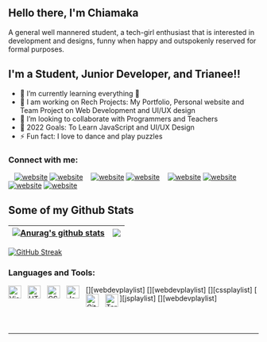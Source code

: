 ## Hello there, I'm Chiamaka

A general well mannered student, a tech-girl enthusiast that is interested in development and designs, funny when happy and outspokenly reserved for formal purposes.

## I'm a Student, Junior Developer, and Trianee!!

- 🌱 I’m currently learning everything 🤣
- 🔭 I am working on Rech Projects: My Portfolio, Personal website and Team Project on Web Development and UI/UX design
- 👯 I’m looking to collaborate with Programmers and Teachers
- 🥅 2022 Goals: To Learn JavaScript and UI/UX Design
- ⚡ Fun fact: I love to dance and play puzzles

### Connect with me:

&nbsp;&nbsp;
[![website](/img/youtube-light.svg)](https://www.youtube.com/channel/UC0fN92usmX_CyFgTbGGvb-g-light-mode-only)
[![website](/img/youtube-dark.svg)](https://www.youtube.com/channel/UC0fN92usmX_CyFgTbGGvb-g-dark-mode-only)
&nbsp;&nbsp;
[![website](./img/twitter-light.svg)](https://twitter.com/c_angelaokorie-light-mode-only)
[![website](./img/twitter-dark.svg)](https://twitter.com/c_angelaokorie-dark-mode-only)
&nbsp;&nbsp;
[![website](./img/linkedin-light.svg)](https://www.linkedin.com/in/chiamaka-angela/-light-mode-only)
[![website](./img/linkedin-dark.svg)](https://www.linkedin.com/in/chiamaka-angela/-dark-mode-only)
&nbsp;&nbsp;
[![website](./img/instagram-light.svg)](https://www.instagram.com/c_angelaokorie/-light-mode-only)
[![website](./img/instagram-dark.svg)](https://www.instagram.com/c_angelaokorie/-dark-mode-only)
<br />

## Some of my Github Stats

<!-- <p align=left> <img src=https://komarev.com/ghpvc/?username=Cradoe alt=Cradoe /> </p> -->

| <a href="https://github.com/Angie-code/github-readme-stats"><img align="center" src="https://github-readme-stats.vercel.app/api?username=Angie-code&show_icons=true&include_all_commits=true&theme=aura&hide_border=true" alt="Anurag's github stats" /></a> | <a href="https://github.com/Angie-code/github-readme-stats"><img align="center" src="https://github-readme-stats.vercel.app/api/top-langs/?username=Angie-code&layout=compact&theme=aura&hide_border=true" /></a> |
| ------------------------------------------------------------------------------------------------------------------------------------------------------------------------------------------------------------------------------------------------------------ | ----------------------------------------------------------------------------------------------------------------------------------------------------------------------------------------------------------------- |

[![GitHub Streak](http://github-readme-streak-stats.herokuapp.com?user=Angie-code&theme=tokyonight&date_format=M%20j%5B%2C%20Y%5D)](https://git.io/streak-stats)

### Languages and Tools:

[<img align="left" alt="Visual Studio Code" width="26px" src="https://cdn.jsdelivr.net/gh/devicons/devicon/icons/vscode/vscode-original.svg" style="padding-right:10px;" />][webdevplaylist]
[<img align="left" alt="HTML5" width="26px" src="https://cdn.jsdelivr.net/gh/devicons/devicon/icons/html5/html5-original.svg" style="padding-right:10px;" />][webdevplaylist]
[<img align="left" alt="CSS3" width="26px" src="https://cdn.jsdelivr.net/gh/devicons/devicon/icons/css3/css3-original.svg" style="padding-right:10px;" />][cssplaylist]
[<img align="left" alt="JavaScript" width="26px" src="https://cdn.jsdelivr.net/gh/devicons/devicon/icons/javascript/javascript-original.svg" style="padding-right:10px;" />][jsplaylist]
[<img align="left" alt="Git" width="26px" src="https://cdn.jsdelivr.net/gh/devicons/devicon/icons/git/git-original.svg" style="padding-right:10px;" />][webdevplaylist]
[<img align="left" alt="Terminal" width="26px" src="./img/terminal-light.svg" />](https://www.youtube.com/playlist?list=PLkwxH9e_vrAJ0WbEsFA9W3I1W-g_BTsbt#gh-light-mode-only)

<br />
<br />

---



